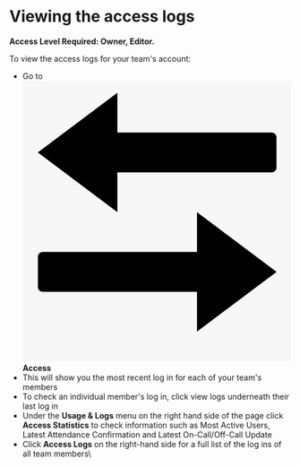 # Viewing the access logs

**Access Level Required: Owner, Editor.**

To view the access logs for your team's account:

* Go to ![](../../.gitbook/assets/access.png) **Access**
* This will show you the most recent log in for each of your team's members
* To check an individual member's log in, click view logs underneath their last log in
* Under the **Usage & Logs** menu on the right hand side of the page click **Access Statistics** to check information such as Most Active Users, Latest Attendance Confirmation and Latest On-Call/Off-Call Update
* Click **Access Logs** on the right-hand side for a full list of the log ins of all team members\
